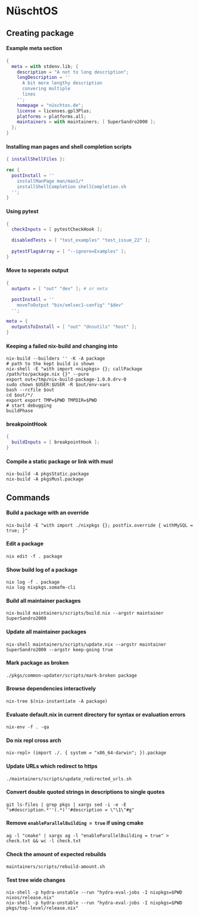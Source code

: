 # NüschtOS

## Creating package

#### Example meta section

```nix
{
  meta = with stdenv.lib; {
    description = "A not to long description";
    longDescription = ''
      A bit more lengthy description
      convering multiple
      lines
    '';
    homepage = "nüschtos.de";
    license = licenses.gpl3Plus;
    platforms = platforms.all;
    maintainers = with maintainers; [ SuperSandro2000 ];
  };
}
```

#### Installing man pages and shell completion scripts

```nix
{ installShellFiles }:

rec {
  postInstall = ''
    installManPage man/man1/*
    installShellCompletion shellCompletion.sh
  '';
}
```

#### Using pytest

```nix
{
  checkInputs = [ pytestCheckHook ];

  disabledTests = [ "test_examples" "test_issue_22" ];
  
  pytestFlagsArray = [ "--ignore=Examples" ];
}
```

#### Move to seperate output

```nix
{
  outputs = [ "out" "dev" ]; # or meta

  postInstall = ''
    moveToOutput "bin/xmlsec1-config" "$dev"
  '';

meta = {
  outputsToInstall = [ "out" "dnsutils" "host" ];
}
```

#### Keeping a failed nix-build and changing into

```shell
nix-build --builders '' -K -A package
# path to the kept build is shown
nix-shell -E "with import <nixpkgs> {}; callPackage /path/to/package.nix {}" --pure
export out=/tmp/nix-build-package-1.0.0.drv-0
sudo chown $USER:$USER -R $out/env-vars
bash --rcfile $out
cd $out/*/
export export TMP=$PWD TMPDIR=$PWD
# start debugging
buildPhase
```

#### breakpointHook

```nix
{
  buildInputs = [ breakpointHook ];
}
```

#### Compile a static package or link with musl

```shell
nix-build -A pkgsStatic.package
nix-build -A pkgsMusl.package
```

## Commands

#### Build a package with an override

```shell
nix-build -E "with import ./nixpkgs {}; postfix.override { withMySQL = true; }"
```

#### Edit a package

```shell
nix edit -f . package
```

#### Show build log of a package

```shell
nix log -f . package
nix log nixpkgs.somafm-cli
```

#### Build all maintainer packages

```shell
nix-build maintainers/scripts/build.nix --argstr maintainer SuperSandro2000
```

#### Update all maintainer packages

```shell
nix-shell maintainers/scripts/update.nix --argstr maintainer SuperSandro2000 --argstr keep-going true
```

#### Mark package as broken

```shell
./pkgs/common-updater/scripts/mark-broken package
```

#### Browse dependencies interactively

```shell
nix-tree $(nix-instantiate -A package)
```

#### Evaluate default.nix in current directory for syntax or evaluation errors

```shell
nix-env -f . -qa
```

#### Do nix repl cross arch

```shell
nix-repl> (import ./. { system = "x86_64-darwin"; }).package
```

#### Update URLs which redirect to https

```shell
./maintainers/scripts/update_redirected_urls.sh
```

#### Convert double quoted strings in descriptions to single quotes

```shell
git ls-files | grep pkgs | xargs sed -i -e -E "s#description.*''(.*)''#description = \"\1\"#g"
```

#### Remove `enableParallelBuilding = true` if using cmake

```shell
ag -l "cmake" | xargs ag -l "enableParallelBuilding = true" > check.txt && wc -l check.txt
```

#### Check the amount of expected rebuilds

```shell
maintainers/scripts/rebuild-amount.sh
```

#### Test tree wide changes

```shell
nix-shell -p hydra-unstable --run "hydra-eval-jobs -I nixpkgs=$PWD nixos/release.nix"
nix-shell -p hydra-unstable --run "hydra-eval-jobs -I nixpkgs=$PWD pkgs/top-level/release.nix"
```
